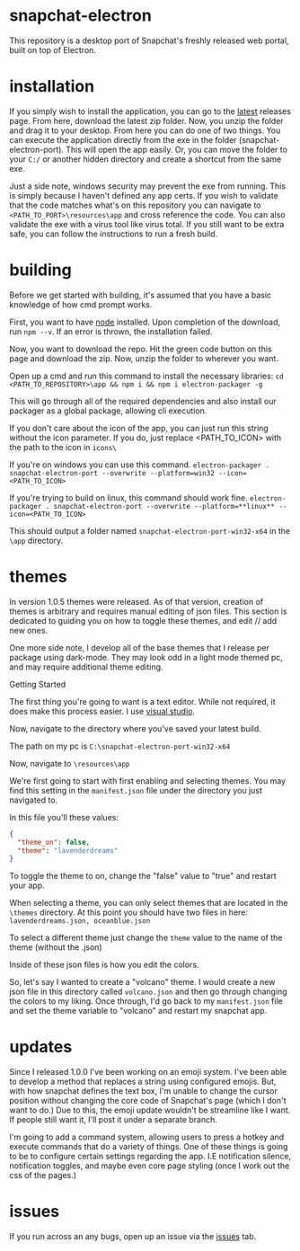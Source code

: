 # snapchat-electron
This repository is a desktop port of Snapchat's freshly released web portal, built on top of Electron.

# installation

If you simply wish to install the application, you can go to the [latest](https://github.com/SpecifiesDev/snapchat-electron/releases/tag/beta) releases page. From here, download the latest zip folder. Now, you unzip the folder and drag it to your desktop. From here you can do one of two things. You can execute the application directly from the exe in the folder (snapchat-electron-port). This will open the app easily. Or, you can move the folder to your `C:/` or another hidden directory and create a shortcut from the same exe.

Just a side note, windows security may prevent the exe from running. This is simply because I haven't defined any app certs. If you wish to validate that the code matches what's on this repository you can navigate to `<PATH_TO_PORT>\resources\app` and cross reference the code. You can also validate the exe with a virus tool like virus total. If you still want to be extra safe, you can follow the instructions to run a fresh build.

# building

Before we get started with building, it's assumed that you have a basic knowledge of how cmd prompt works.

First, you want to have [node](https://nodejs.org/en/) installed. 
Upon completion of the download, run `npm --v`. If an error is thrown, the installation failed.

Now, you want to download the repo. Hit the green code button on this page and download the zip. Now, unzip the folder to wherever you want.

Open up a cmd and run this command to install the necessary libraries:
`cd <PATH_TO_REPOSITORY>\app && npm i && npm i electron-packager -g`

This will go through all of the required dependencies and also install our packager as a global package, allowing cli execution.

If you don't care about the icon of the app, you can just run this string without the icon parameter. If you do, just replace <PATH_TO_ICON> with the path to the icon in `icons\`

If you're on windows you can use this command.
`electron-packager . snapchat-electron-port --overwrite --platform=win32 --icon=<PATH_TO_ICON>` 

If you're trying to build on linux, this command should work fine.
`electron-packager . snapchat-electron-port --overwrite --platform=**linux** --icon=<PATH_TO_ICON>`

This should output a folder named `snapchat-electron-port-win32-x64` in the `\app` directory.

# themes
In version 1.0.5 themes were released. As of that version, creation of themes is arbitrary and requires manual editing of json files. This section is dedicated to guiding you on how to toggle these themes, and edit // add new ones.

One more side note, I develop all of the base themes that I release per package using dark-mode. They may look odd in a light mode themed pc, and may require additional theme editing.

Getting Started

The first thing you're going to want is a text editor. While not required, it does make this process easier. I use [visual studio](https://code.visualstudio.com/).

Now, navigate to the directory where you've saved your latest build.

The path on my pc is
`C:\snapchat-electron-port-win32-x64`

Now, navigate to
`\resources\app`

We're first going to start with first enabling and selecting themes. 
You may find this setting in the `manifest.json` file under the directory you just navigated to.

In this file you'll these values:
```json
{
  "theme_on": false,
  "theme": "lavenderdreams"
}
```

To toggle the theme to on, change the "false" value to "true" and restart your app.

When selecting a theme, you can only select themes that are located in the `\themes` directory.
At this point you should have two files in here: `lavenderdreams.json, oceanblue.json`

To select a different theme just change the `theme` value to the name of the theme (without the .json)

Inside of these json files is how you edit the colors.

So, let's say I wanted to create a "volcano" theme. I would create a new json file in this directory called `volcano.json` and then go through changing the colors to my liking. Once through, I'd go back to my `manifest.json` file and set the theme variable to "volcano" and restart my snapchat app. 

# updates
Since I released 1.0.0 I've been working on an emoji system. I've been able to develop a method that replaces a string using configured emojis. But, with how snapchat defines the text box, I'm unable to change the cursor position without changing the core code of Snapchat's page (which I don't want to do.) Due to this, the emoji update wouldn't be streamline like I want. If people still want it, I'll post it under a separate branch.

I'm going to add a command system, allowing users to press a hotkey and execute commands that do a variety of things. One of these things is going to be to configure certain settings regarding the app. I.E notification silence, notification toggles, and maybe even core page styling (once I work out the css of the pages.)

# issues
If you run across an any bugs, open up an issue via the [issues](https://github.com/SpecifiesDev/snapchat-electron/issues) tab.
